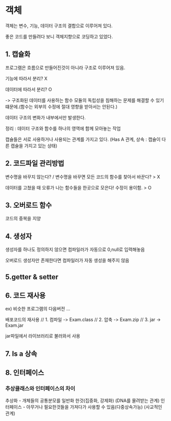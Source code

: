 # 객체

객체는 변수, 기능, 데이터 구조의 결합으로 이루어져 있다.

좋은 코드를 만들려다 보니 객체지향으로 코딩하고 있었다. 

## 1. 캡슐화

프로그램은 흐름으로 만들어진것이 아니라 구조로 이루어져 있음.

기능에 따라서 분리? X

데이터에 따라서 분리? O

-> 구조화된 데이터를 사용하는 함수 모듈의 독립성을 침해하는 문제를 해결할 수 있기 떄문에.(함수는 외부의 수정에 절대 영향을 받아서는 안된다.)

데이터 구조의 변화가 내부에서만 발생한다. 

정리 : 데이터 구조와 함수를 하나의 영역에 함께 모아놓는 작업

캡슐들은 서로 사용하거나 사용되는 관계를 가지고 있다. 
(Has A 관계, 상속 : 캡슐이 다른 캡슐을 가지고 있는 상태)

## 2. 코드파일 관리방법

변수명을 바꾸지 않는다? / 변수명을 바꾸면 모든 코드의 함수를 찾아서 바꾼다? > X

데이터를 고쳤을 때 오류가 나는 함수들을 한곳으로 모은다! 수정이 용이함. > O 


## 3. 오버로드 함수

코드의 중복을 지양

## 4. 생성자

생성자를 하나도 정의하지 않으면 컴파일러가 자동으로 0,null로 입력해놓음 

오버로드 생성자만 존재한다면 컴파일러가 자동 생성을 해주지 않음 

## 5.getter & setter

## 6. 코드 재사용

ex) 비슷한 프로그램의 다음버전 ...

배포코드의 재사용
//  1. 컴파일 -> Exam.class
//	2. 압축 -> Exam.zip
//	3. jar -> Exam.jar

jar파일에서 라이브러리로 불러와서 사용

## 7. Is a 상속

## 8. 인터페이스 

### 추상클래스와 인터페이스의 차이

추상화 - 개체들의 공통분모를 일반화 한것(집중화, 강제화) (DNA를 물려받는 관계)
인터페이스 - 아무거나 필요한것들을 가져다가 사용할 수 있음(다중상속가능) (사교적인 관계)